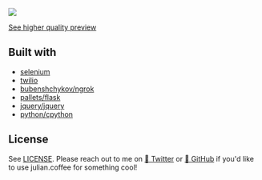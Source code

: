 ![](https://thumbs.gfycat.com/BlankUnkemptFoxterrier-size_restricted.gif)

[See higher quality preview](https://gfycat.com/gifs/detail/BlankUnkemptFoxterrier)

## Built with

- [selenium](https://github.com/SeleniumHQ/selenium)
- [twilio](https://github.com/twilio)
- [bubenshchykov/ngrok](https://github.com/bubenshchykov/ngrok)
- [pallets/flask](https://github.com/pallets/flask)
- [jquery/jquery](https://github.com/jquery/jquery)
- [python/cpython](https://github.com/python/cpython)

## License

See [LICENSE](LICENSE). Please reach out to me on [🐤 Twitter](https://twitter.com/insanj) or [🚀 GitHub](https://github.com/insanj) if you'd like to use julian.coffee for something cool!
